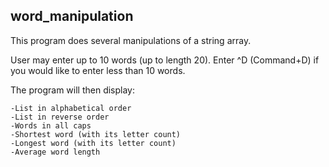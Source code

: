 ## word_manipulation
This program does several manipulations of a string array.

User may enter up to 10 words (up to length 20). 
Enter ^D (Command+D) if you would like to enter less than 10 words.

The program will then display:

	-List in alphabetical order
	-List in reverse order
	-Words in all caps
	-Shortest word (with its letter count)
	-Longest word (with its letter count)
	-Average word length
